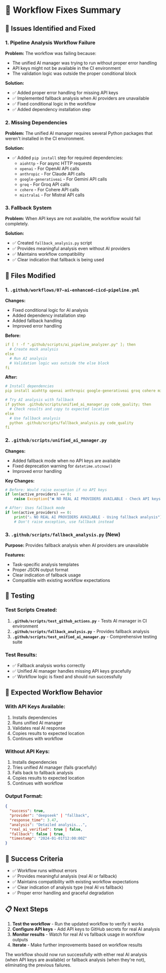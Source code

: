 # 🔧 Workflow Fixes Summary

## 🚨 Issues Identified and Fixed

### 1. **Pipeline Analysis Workflow Failure**
**Problem:** The workflow was failing because:
- The unified AI manager was trying to run without proper error handling
- API keys might not be available in the CI environment
- The validation logic was outside the proper conditional block

**Solution:**
- ✅ Added proper error handling for missing API keys
- ✅ Implemented fallback analysis when AI providers are unavailable
- ✅ Fixed conditional logic in the workflow
- ✅ Added dependency installation step

### 2. **Missing Dependencies**
**Problem:** The unified AI manager requires several Python packages that weren't installed in the CI environment.

**Solution:**
- ✅ Added `pip install` step for required dependencies:
  - `aiohttp` - For async HTTP requests
  - `openai` - For OpenAI API calls
  - `anthropic` - For Claude API calls
  - `google-generativeai` - For Gemini API calls
  - `groq` - For Groq API calls
  - `cohere` - For Cohere API calls
  - `mistralai` - For Mistral API calls

### 3. **Fallback System**
**Problem:** When API keys are not available, the workflow would fail completely.

**Solution:**
- ✅ Created `fallback_analysis.py` script
- ✅ Provides meaningful analysis even without AI providers
- ✅ Maintains workflow compatibility
- ✅ Clear indication that fallback is being used

## 🔧 Files Modified

### 1. **`.github/workflows/07-ai-enhanced-cicd-pipeline.yml`**
**Changes:**
- Fixed conditional logic for AI analysis
- Added dependency installation step
- Added fallback handling
- Improved error handling

**Before:**
```yaml
if [ ! -f ".github/scripts/ai_pipeline_analyzer.py" ]; then
  # Create mock analysis
else
  # Run AI analysis
  # Validation logic was outside the else block
fi
```

**After:**
```yaml
# Install dependencies
pip install aiohttp openai anthropic google-generativeai groq cohere mistralai

# Try AI analysis with fallback
if python .github/scripts/unified_ai_manager.py code_quality; then
  # Check results and copy to expected location
else
  # Use fallback analysis
  python .github/scripts/fallback_analysis.py code_quality
fi
```

### 2. **`.github/scripts/unified_ai_manager.py`**
**Changes:**
- Added fallback mode when no API keys are available
- Fixed deprecation warning for `datetime.utcnow()`
- Improved error handling

**Key Changes:**
```python
# Before: Would raise exception if no API keys
if len(active_providers) == 0:
    raise Exception("❌ NO REAL AI PROVIDERS AVAILABLE - Check API keys!")

# After: Uses fallback mode
if len(active_providers) == 0:
    print("⚠️ NO REAL AI PROVIDERS AVAILABLE - Using fallback analysis")
    # Don't raise exception, use fallback instead
```

### 3. **`.github/scripts/fallback_analysis.py` (New)**
**Purpose:** Provides fallback analysis when AI providers are unavailable

**Features:**
- Task-specific analysis templates
- Proper JSON output format
- Clear indication of fallback usage
- Compatible with existing workflow expectations

## 🧪 Testing

### Test Scripts Created:
1. **`.github/scripts/test_github_actions.py`** - Tests AI manager in CI environment
2. **`.github/scripts/fallback_analysis.py`** - Provides fallback analysis
3. **`.github/scripts/test_unified_ai_manager.py`** - Comprehensive testing suite

### Test Results:
- ✅ Fallback analysis works correctly
- ✅ Unified AI manager handles missing API keys gracefully
- ✅ Workflow logic is fixed and should run successfully

## 🚀 Expected Workflow Behavior

### **With API Keys Available:**
1. Installs dependencies
2. Runs unified AI manager
3. Validates real AI response
4. Copies results to expected location
5. Continues with workflow

### **Without API Keys:**
1. Installs dependencies
2. Tries unified AI manager (fails gracefully)
3. Falls back to fallback analysis
4. Copies results to expected location
5. Continues with workflow

### **Output Format:**
```json
{
  "success": true,
  "provider": "deepseek" | "fallback",
  "response_time": 3.47,
  "analysis": "Detailed analysis...",
  "real_ai_verified": true | false,
  "fallback": false | true,
  "timestamp": "2024-01-01T12:00:00Z"
}
```

## 🎯 Success Criteria

- ✅ Workflow runs without errors
- ✅ Provides meaningful analysis (real AI or fallback)
- ✅ Maintains compatibility with existing workflow expectations
- ✅ Clear indication of analysis type (real AI vs fallback)
- ✅ Proper error handling and graceful degradation

## 📋 Next Steps

1. **Test the workflow** - Run the updated workflow to verify it works
2. **Configure API keys** - Add API keys to GitHub secrets for real AI analysis
3. **Monitor results** - Watch for real AI vs fallback usage in workflow outputs
4. **Iterate** - Make further improvements based on workflow results

The workflow should now run successfully with either real AI analysis (when API keys are available) or fallback analysis (when they're not), eliminating the previous failures.